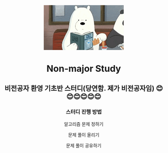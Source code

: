 <div align="center">
   <img src="../resources/iceBear.gif" width="50%">
   <h1 id="title">Non-major Study</h1>
   <h2 id="subtitle">비전공자 환영 기초반 스터디(당연함. 제가 비전공자임) 😊😊😊😊😊😊</h2>
   <h3> 스터디 진행 방법</h3>
       <div class="contents">
           <p>알고리즘 문제 정하기<p>
           <p>문제 풀이 올리기<p>
           <p>문제 풀이 공유하기<p>
       </div>
</div>

